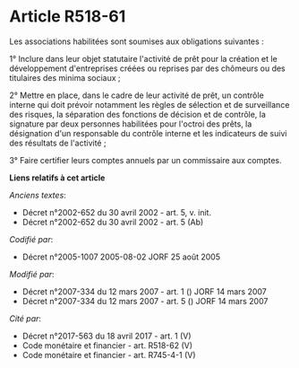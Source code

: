 # Article R518-61

Les associations habilitées sont soumises aux obligations suivantes :

1° Inclure dans leur objet statutaire l'activité de prêt pour la création et le développement d'entreprises créées ou
reprises par des chômeurs ou des titulaires des minima sociaux ;

2° Mettre en place, dans le cadre de leur activité de prêt, un contrôle interne qui doit prévoir notamment les règles de
sélection et de surveillance des risques, la séparation des fonctions de décision et de contrôle, la signature par deux
personnes habilitées pour l'octroi des prêts, la désignation d'un responsable du contrôle interne et les indicateurs de suivi
des résultats de l'activité ;

3° Faire certifier leurs comptes annuels par un commissaire aux comptes.

**Liens relatifs à cet article**

_Anciens textes_:

  - Décret n°2002-652 du 30 avril 2002 - art. 5, v. init.
  - Décret n°2002-652 du 30 avril 2002 - art. 5 (Ab)

_Codifié par_:

  - Décret n°2005-1007 2005-08-02 JORF 25 août 2005

_Modifié par_:

  - Décret n°2007-334 du 12 mars 2007 - art. 1 () JORF 14 mars 2007
  - Décret n°2007-334 du 12 mars 2007 - art. 5 () JORF 14 mars 2007

_Cité par_:

  - Décret n°2017-563 du 18 avril 2017 - art. 1 (V)
  - Code monétaire et financier - art. R518-62 (V)
  - Code monétaire et financier - art. R745-4-1 (V)
